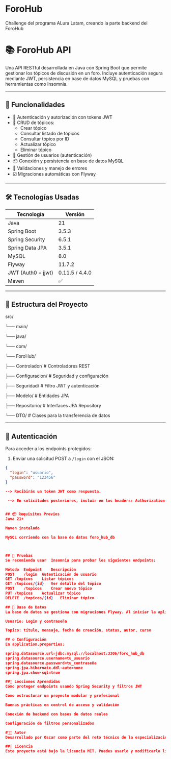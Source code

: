 # ForoHub
Challenge del programa ALura Latam, creando la parte backend del ForoHub

# 📚 ForoHub API

Una API RESTful desarrollada en Java con Spring Boot que permite gestionar los tópicos de discusión en un foro. Incluye autenticación segura mediante JWT, persistencia en base de datos MySQL y pruebas con herramientas como Insomnia.

---

## 🚀 Funcionalidades

- 🔐 Autenticación y autorización con tokens JWT
- 🧾 CRUD de tópicos:
  - Crear tópico
  - Consultar listado de tópicos
  - Consultar tópico por ID
  - Actualizar tópico
  - Eliminar tópico
- 👤 Gestión de usuarios (autenticación)
- 📦 Conexión y persistencia en base de datos MySQL
- 📜 Validaciones y manejo de errores
- ☑️ Migraciones automáticas con Flyway

---

## 🛠️ Tecnologías Usadas

| Tecnología           | Versión    |
|----------------------|------------|
| Java                 | 21         |
| Spring Boot          | 3.5.3      |
| Spring Security      | 6.5.1      |
| Spring Data JPA      | 3.5.1      |
| MySQL                | 8.0        |
| Flyway               | 11.7.2     |
| JWT (Auth0 + jjwt)   | 0.11.5 / 4.4.0 |
| Maven                | ✅         |

---

## 📁 Estructura del Proyecto

src/

└── main/

└── java/

└── com/

└── ForoHub/

├── Controlador/ # Controladores REST

├── Configuracion/ # Seguridad y configuración

├── Seguridad/ # Filtro JWT y autenticación

├── Modelo/ # Entidades JPA

├── Repositorio/ # Interfaces JPA Repository

└── DTO/ # Clases para la transferencia de datos

---

## 🔐 Autenticación

Para acceder a los endpoints protegidos:

1. Enviar una solicitud POST a `/login` con el JSON:

```json
{
  "login": "usuario",
  "password": "123456"
}

--> Recibirás un token JWT como respuesta.

 --> En solicitudes posteriores, incluir en los headers: Authorization: Bearer {token}


## 📦 Requisitos Previos
Java 21+

Maven instalado

MySQL corriendo con la base de datos foro_hub_db



## 🧪 Pruebas
Se recomienda usar  Insomnia para probar los siguientes endpoints:

Método	Endpoint	Descripción
POST	/login	Autenticación de usuario
GET	/topicos	Listar tópicos
GET	/topicos/{id}	Ver detalle del tópico
POST	/topicos	Crear nuevo tópico
PUT	/topicos	Actualizar tópico
DELETE	/topicos/{id}	Eliminar tópico

## 🐘 Base de Datos
La base de datos se gestiona con migraciones Flyway. Al iniciar la aplicación, la tabla topicos se crea automáticamente. Las entidades incluyen:

Usuario: Login y contraseña

Topico: título, mensaje, fecha de creación, status, autor, curso

## ⚙️ Configuración
En application.properties:

spring.datasource.url=jdbc:mysql://localhost:3306/foro_hub_db
spring.datasource.username=tu_usuario
spring.datasource.password=tu_contraseña
spring.jpa.hibernate.ddl-auto=none
spring.jpa.show-sql=true

##🧠 Lecciones Aprendidas
Cómo proteger endpoints usando Spring Security y filtros JWT

Cómo estructurar un proyecto modular y profesional

Buenas prácticas en control de acceso y validación

Conexión de backend con bases de datos reales

Configuración de filtros personalizados

#👨‍💻 Autor
Desarrollado por Oscar como parte del reto técnico de la especialización Backend en Java.

##📄 Licencia
Este proyecto está bajo la licencia MIT. Puedes usarlo y modificarlo libremente con fines educativos y profesionales.
